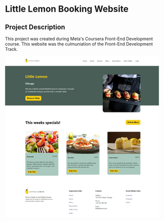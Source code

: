 # Little Lemon Booking Website

## Project Description
This project was created during Meta's Coursera Front-End Development course. This website was the culmuniation of the Front-End Development Track.

![little lemon website table booking](/src/images/github-cover.png)


